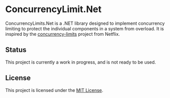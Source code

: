 # ConcurrencyLimit.Net

ConcurrencyLimits.Net is a .NET library designed to implement concurrency
limiting to protect the individual components in a system from overload.
It is inspired by the [concurrency-limits](https://github.com/Netflix/concurrency-limits)
project from Netflix.

## Status

This project is currently a work in progress, and is not ready to be used.

## License

This project is licensed under the [MIT License](LICENSE).
